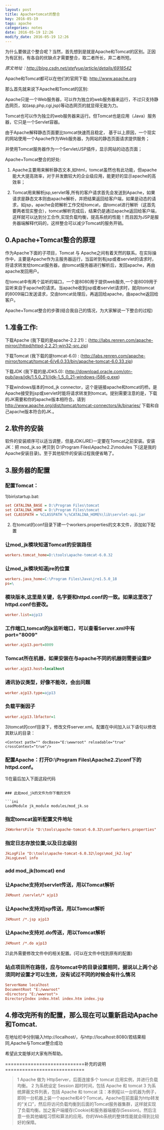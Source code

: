 ```yaml
---
layout: post
title: Apache+tomcat的整合
key: 2016-05-19
tags: apache
categories: notes
date: 2016-05-19 12:26
modify_date: 2016-05-19 12:26
---
```


为什么要做这个整合呢？当然，首先想到是就是Apache和Tomcat的区别。正因为有区别，有各自的优缺点才需要整合，取二者所长，弃二者所短。

<!--more-->

*原文地址：http://blog.csdn.net/stefyue/article/details/6918542*

Apache和Tomcat都可以在他们的官网下载: http://www.apache.org

那么首先就来说下Apache和Tomcat的区别:

Apache只是一个Web服务器，可以作为独立的web服务器来运行，不过只支持静态网页，如(asp,php,cgi,jsp)等动态网页的就显得无能为力。

Tomcat也可以作为独立的web服务器来运行。但Tomcat也是应用（Java）服务器，它只是一个Servlet容器。

由于Apache解释静态页面要比tomcat快速而且稳定， 基于以上原因，一个现实的网站使用一个Apache作为Web服务器，为网站的静态页面请求提供服务；

并使用Tomcat服务器作为一个Servlet/JSP插件，显示网站的动态页面；


Apache+Tomcat整合的好处:

1. Apache主要用来解析静态文本,如html，tomcat虽然也有此功能，但apache能大大提高效率，对于并发数较大的企业级应用，能更好的显示apache的高效率；

2. Tomcat用来解析jsp,servlet等,所有的客户请求首先会发送到Apache，如果请求是静态文本则由apache解析，并把结果返回给客户端，如果是动态的请求，如jsp，apache会把解析工作交给tomcat，由tomcat进行解析（这首先要两者现实整合），tomcat解析完成后，结果仍是通过apache返回给客户端，这样就可以达到分工合作,实现负载均衡，提高系统的性能！而且因为JSP是服务器端解释代码的，这样整合可以减少Tomcat的服务开销。


## 0.Apache+Tomcat整合的原理

作为Apache下面的子项目，Tomcat 与 Apache之间有着天然的联系。在实际操作中，主要是Apache作为主服务器运行，当监听到有jsp或者servlet的请求时，将请求转发给tomcat服务器，由tomcat服务器进行解析后，发回apache，再由apache发回用户。

在tomcat中有两个监听的端口，一个是8080用于提供web服务,一个是8009用于监听来自于apache的请求。当apache收到jsp或者servlet请求时，就向tomcat 的8009端口发送请求，交由tomcat处理后，再返回给apache，由apache返回给客户。

Apache+Tomcat整合的步骤(结合我自己的情况，为大家解说一下整合的过程)

## 1.准备工作:

下载Apache (我下载的是apache-2.2.21)：(http://labs.renren.com/apache-mirror//httpd/httpd-2.2.21-win32-src.zip)

下载Tomcat (我下载的是tomcat-6.0) : (http://labs.renren.com/apache-mirror/tomcat/tomcat-6/v6.0.33/bin/apache-tomcat-6.0.33.zip)

下载JDK (我下载的是JDK5.0): (http://download.oracle.com/otn-pub/java/jdk/1.5.0_21//jdk-1_5_0_21-windows-i586-p.exe)

下载windows版本的mod_jk connector，这个是链接apache和tomcat的桥。是Apache接受到jsp或servlet时能将请求转发到tomcat。提别需要注意的是，下载的JK需要和你的apache版本相符合。请到 http://www.apache.org/dist/tomcat/tomcat-connectors/jk/binaries/ 下载和自己apache版本符合的JK.。

## 2.软件的安装

软件的安装顺序可以适当调整，但是JDK(JRE)一定要在Tomcat之前安装。安装JK：把 mod_jk.so 拷贝到 D:\Program Files\Apache2.2\modules 下(这是我的Apache安装目录)。至于其他软件的安装过程我便省略了。


## 3.服务器的配置

### 配置Tomcat：

1)bin\startup.bat:

```ini
set CATALINA_BASE = D:\Program Files\tomcat
set CATALINA_HOME = D:\Program Files\tomcat
set CLASSPATH = %CLASSPATH %;%CATALINA_HOME%\lib\servlet-api.jar
```

2) 在tomcat的conf目录下建一个workers.properties的文本文件，添加如下配置

### 让mod_jk模块知道Tomcat的安装路径 

```ini
workers.tomcat_home=D:\tools\apache-tomcat-6.0.32
```

### 让mod_jk模块知道jre的位置

```ini
workers.java_home=C:\Program Files\Java\jre1.5.0_18
ps=\
```

### 模块版本,这里是关键，名字要和httpd.conf的一致。如果这里改了httpd.conf也要改。

```ini
worker.list=ajp13
```

### 工作端口,tomcat的jk监听端口，可以查看Server.xml中有port="8009" 

```ini
worker.ajp13.port=8009 
```

### Tomcat所在机器，如果安装在与apache不同的机器则需要设置IP

```ini
worker.ajp13.host=localhost
```

### 通讯协议类型，好像不能改，会出问题 

```ini
worker.ajp13.type=ajp13 
```

### 负载平衡因子

```ini
worker.ajp13.lbfactor=1
```

3)tomcat的conf目录下，修改文件server.xml。配置在<host></host>中间加入以下语句以修改其默认的目录：

```
<Context path="" docBase="E:\wwwroot" reloadable="true" crossContext="true"/>
```

### 配置Apache：打开D:\Program Files\Apache2.2\conf下的httpd.conf。

1)在最后加入下面这段代码
```

### 此处mod_jk的文件为你下载的文件

```ini
LoadModule jk_module modules/mod_jk.so
```

### 指定tomcat监听配置文件地址

```ini
JkWorkersFile "D:\tools\apache-tomcat-6.0.32\conf\workers.properties"
```

### 指定日志存放位置;以及日志级别

```ini
JkLogFile "D:\tools\apache-tomcat-6.0.32\logs\mod_jk2.log" 
JkLogLevel info
```

### add mod_jk(tomcat) end

### 让Apache支持对servlet传送，用以Tomcat解析

```ini
JkMount /servlet/* ajp13 
```

### 让Apache支持对jsp传送，用以Tomcat解析

```ini
JkMount /*.jsp ajp13 
```

### 让Apache支持对.do传送，用以Tomcat解析

```ini
JkMount /*.do ajp13 
```

2)此外需要修改文件中的相关配置。(可以在文件中找到原有的配置)

### 站点项目所在路径，应与tomcat中的目录设置相同，据说以上两个必须同时设置才可以生效，没有试过不同的时候会有什么情况

```ini
ServerName localhost
DocumentRoot "E:/wwwroot"
<Directory "E:/wwwroot">
DirectoryIndex index.html index.htm index.jsp
```

## 4.修改完所有的配置，那么现在可以重新启动Apache和Tomcat.

在地址栏中分别输入http://localhost/，与http://localhost:8080/若结果相同,Apache与Tomcat整合成功


希望此文能够对大家有所帮助。

============================补充的说明============================

> 1 Apache 做为 HttpServer，后面连接多个 tomcat 应用实例，并进行负载均衡。
> 2 为系统设定 Session 超时时间，包括 Apache 和 tomcat
> 3 为系统屏蔽文件列表，包括 Apache 和 tomcat 注：本例程以一台机器为例子，即同一台机器上装一个apache和4个Tomcat。Apache在前面最为http转发的“关口”，然后将访问负载均衡到后面的Tomcat服务器集群，这样就实现了负载均衡。加之客户端缓存(Cookie)和服务器端缓存(Session)。然后注意一些其他编程习惯和算法的应用。你的Web系统的整体性能就会得到比较好的保障。
